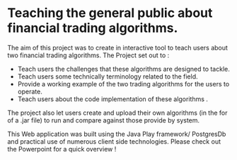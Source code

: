# Teaching the general public about financial trading algorithms.

The aim of this project was to create in interactive tool to teach users about two financial trading algorithms. The Project set out to :

- Teach users the challenges that these algorithms are designed to tackle.
- Teach users some technically terminology related to the field.
- Provide a working example of the two trading algorithms for the users to operate.
- Teach users about the code implementation of these algorithms .

The project also let users create and upload their own algorithms (in the for of a .jar file) to run and compare against those provide by system.

This Web application was built using the Java Play framework/ PostgresDb and practical use of numerous client side 
technologies. Please check out the Powerpoint for a quick overview ! 
